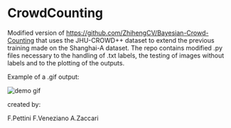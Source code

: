 # CrowdCounting

Modified version of https://github.com/ZhihengCV/Bayesian-Crowd-Counting that uses the JHU-CROWD++ dataset to extend the previous training made on the Shanghai-A dataset.
The repo contains modified .py files necessary to the handling of .txt labels, the testing of images without labels and to the plotting of the outputs.

Example of a .gif output:


![demo gif](https://i.imgur.com/ZHqkf7N.gif)


created by:

F.Pettini
F.Veneziano
A.Zaccari

